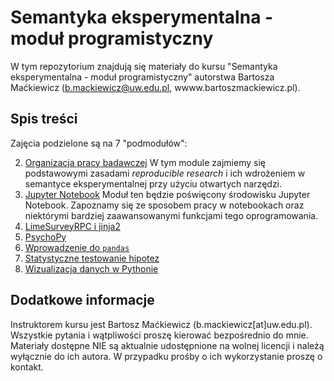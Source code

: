# Semantyka eksperymentalna - moduł programistyczny

W tym repozytorium znajdują się materiały do kursu "Semantyka eksperymentalna - moduł programistyczny" autorstwa Bartosza Maćkiewicz (b.mackiewicz@uw.edu.pl, wwww.bartoszmackiewicz.pl).

## Spis treści
Zajęcia podzielone są na 7 "podmodułów":

02. [Organizacja pracy badawczej](01_Organizacja_pracy_badawczej/)
    W tym module zajmiemy się podstawowymi zasadami *reproducible research* i ich wdrożeniem w semantyce eksperymentalnej przy użyciu otwartych narzędzi. 
02. [Jupyter Notebook](02_Jupyter_Notebook/)
    Moduł ten będzie poświęcony środowisku Jupyter Notebook. Zapoznamy się ze sposobem pracy w notebookach oraz niektórymi bardziej zaawansowanymi funkcjami tego oprogramowania.
03. [LimeSurveyRPC i jinja2](03_LimeSurveyRPC_i_jinja2/)
04. [PsychoPy](04_PsychoPy)
05. [Wprowadzenie do `pandas`](05_Wprowadzenie_do_pandas/)
06. [Statystyczne testowanie hipotez](06_Statystyczne_testowanie_hipotez/)
07. [Wizualizacja danych w Pythonie](07_Wizualizacja_danych_w_Pythonie/)

## Dodatkowe informacje

Instruktorem kursu jest Bartosz Maćkiewicz (b.mackiewicz[at]uw.edu.pl). Wszystkie pytania i wątpliwości proszę kierować bezpośrednio do mnie. Materiały dostępne NIE są aktualnie udostępnione na wolnej licencji i należą wyłącznie do ich autora. W przypadku prośby o ich wykorzystanie proszę o kontakt.
